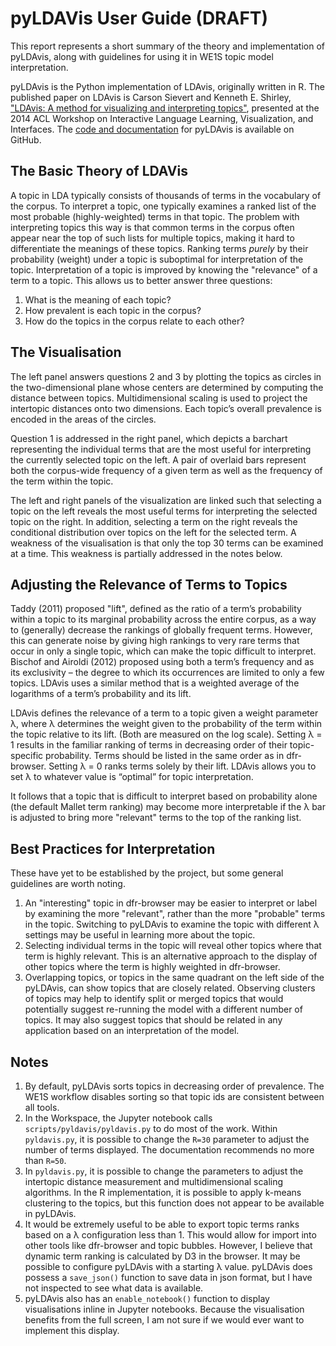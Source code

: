 # pyLDAVis User Guide (DRAFT)

This report represents a short summary of the theory and implementation of pyLDAvis, along with guidelines for using it in WE1S topic model interpretation.

pyLDAvis is the Python implementation of LDAvis, originally written in R. The published paper on LDAvis is Carson Sievert and Kenneth E. Shirley, ["LDAvis: A method for visualizing and interpreting topics"](https://nlp.stanford.edu/events/illvi2014/papers/sievert-illvi2014.pdf), presented at the 2014 ACL Workshop on Interactive Language Learning, Visualization, and Interfaces. The [code and documentation](https://github.com/bmabey/pyLDAvis) for pyLDAvis is available on GitHub.

## The Basic Theory of LDAVis

A topic in LDA typically consists of thousands of terms in the vocabulary of the corpus. To interpret a topic, one typically examines a ranked list of the most probable (highly-weighted) terms in that topic. The problem with interpreting topics this way is that common terms in the corpus often appear near the top of such lists for multiple topics, making it hard to differentiate the meanings of these topics. Ranking terms _purely_ by their probability (weight) under a topic is suboptimal for interpretation of the topic. Interpretation of a topic is improved by knowing the "relevance" of a term to a topic. This allows us to better answer three questions:

1. What is the meaning of each topic?
2. How prevalent is each topic in the corpus?
3. How do the topics in the corpus relate to each other?

## The Visualisation

The left panel answers questions 2 and 3 by plotting the topics as circles in the two-dimensional plane whose centers are determined by computing the distance between topics. Multidimensional scaling is used to project the intertopic distances onto two dimensions. Each topic’s overall prevalence is encoded in the areas of the circles.

Question 1 is addressed in the right panel, which depicts a barchart representing the individual terms that are the most useful for interpreting the currently selected topic on the left. A pair of overlaid bars represent both the corpus-wide frequency of a given term as well as the frequency of the term within the topic.

The left and right panels of the visualization are linked such that selecting a topic on the left reveals the most useful terms for interpreting the selected topic on the right. In addition, selecting a term on the right reveals the conditional distribution over topics on the left for the selected term. A weakness of the visualisation is that only the top 30 terms can be examined at a time. This weakness is partially addressed in the notes below.

## Adjusting the Relevance of Terms to Topics

Taddy (2011) proposed "lift", defined as the ratio of a term’s probability within a topic to its marginal probability across the entire corpus, as a way to (generally) decrease the rankings of globally frequent terms. However, this can generate noise by giving high rankings to very rare terms that occur in only a single topic, which can make the topic difficult to interpret. Bischof and Airoldi (2012) proposed using both a term’s frequency and as its exclusivity – the degree to which its occurrences are limited to only a few topics. LDAvis uses a similar method that is a weighted average of the logarithms of a term’s probability and its lift.

LDAvis defines the relevance of a term to a topic given a weight parameter λ, where λ determines the weight given to the probability of the term within the topic relative to its lift. (Both are measured on the log scale). Setting λ = 1 results in the familiar ranking of terms in decreasing order of their topic-specific probability. Terms should be listed in the same order as in dfr-browser. Setting λ = 0 ranks terms solely by their lift. LDAvis allows you to set λ to whatever value is “optimal” for topic interpretation.

It follows that a topic that is difficult to interpret based on probability alone (the default Mallet term ranking) may become more interpretable if the λ bar is adjusted to bring more "relevant" terms to the top of the ranking list.

## Best Practices for Interpretation

These have yet to be established by the project, but some general guidelines are worth noting.

1. An "interesting" topic in dfr-browser may be easier to interpret or label by examining the more "relevant", rather than the more "probable" terms in the topic. Switching to pyLDAvis to examine the topic with different λ settings may be useful in learning more about the topic.
2. Selecting individual terms in the topic will reveal other topics where that term is highly relevant. This is an alternative approach to the display of other topics where the term is highly weighted in dfr-browser.
3. Overlapping topics, or topics in the same quadrant on the left side of the pyLDAvis, can show topics that are closely related. Observing clusters of topics may help to identify split or merged topics that would potentially suggest re-running the model with a different number of topics. It may also suggest topics that should be related in any application based on an interpretation of the model.

## Notes

1. By default, pyLDAvis sorts topics in decreasing order of prevalence. The WE1S workflow disables sorting so that topic ids are consistent between all tools.
1. In the Workspace, the Jupyter notebook calls `scripts/pyldavis/pyldavis.py` to do most of the work. Within `pyldavis.py`, it is possible to change the `R=30` parameter to adjust the number of terms displayed. The documentation recommends no more than `R=50`.
1. In `pyldavis.py`, it is possible to change the parameters to adjust the intertopic distance measurement and multidimensional scaling algorithms. In the R implementation, it is possible to apply k-means clustering to the topics, but this function does not appear to be available in pyLDAvis.
1. It would be extremely useful to be able to export topic terms ranks based on a λ configuration less than 1. This would allow for import into other tools like dfr-browser and topic bubbles. However, I believe that dynamic term ranking is calculated by D3 in the browser. It may be possible to configure pyLDAvis with a starting λ value. pyLDAvis does possess a `save_json()` function to save data in json format, but I have not inspected to see what data is available.
1. pyLDAvis also has an `enable_notebook()` function to display visualisations inline in Jupyter notebooks. Because the visualisation benefits from the full screen, I am not sure if we would ever want to implement this display.
